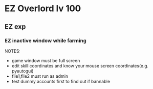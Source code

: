 # EZ Overlord lv 100
## EZ exp
### EZ inactive window while farming

NOTES:
- game window must be full screen
- edit skill coordinates and know your mouse screen coordinates(e.g. pyautogui)
- file1,file2 must run as admin
- test dummy accounts first to find out if bannable